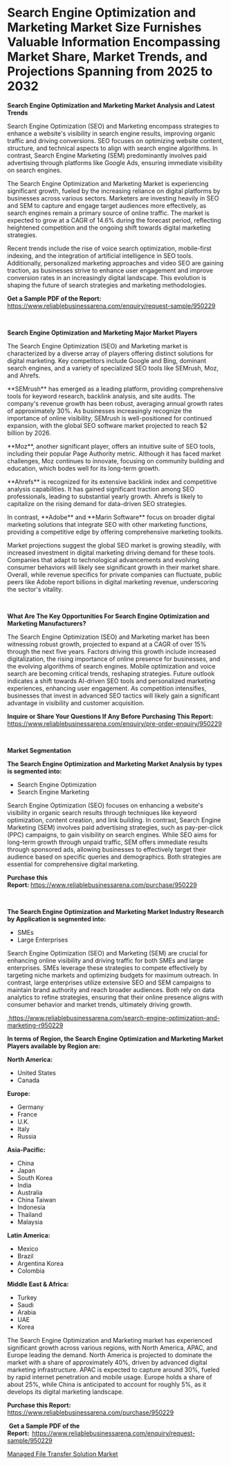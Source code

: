 <p><h1>Search Engine Optimization and Marketing Market Size Furnishes Valuable Information Encompassing Market Share, Market Trends, and Projections Spanning from 2025 to 2032</h1></p><p><strong>Search Engine Optimization and Marketing Market Analysis and Latest Trends</strong></p>
<p><p>Search Engine Optimization (SEO) and Marketing encompass strategies to enhance a website's visibility in search engine results, improving organic traffic and driving conversions. SEO focuses on optimizing website content, structure, and technical aspects to align with search engine algorithms. In contrast, Search Engine Marketing (SEM) predominantly involves paid advertising through platforms like Google Ads, ensuring immediate visibility on search engines.</p><p>The Search Engine Optimization and Marketing Market is experiencing significant growth, fueled by the increasing reliance on digital platforms by businesses across various sectors. Marketers are investing heavily in SEO and SEM to capture and engage target audiences more effectively, as search engines remain a primary source of online traffic. The market is expected to grow at a CAGR of 14.6% during the forecast period, reflecting heightened competition and the ongoing shift towards digital marketing strategies.</p><p>Recent trends include the rise of voice search optimization, mobile-first indexing, and the integration of artificial intelligence in SEO tools. Additionally, personalized marketing approaches and video SEO are gaining traction, as businesses strive to enhance user engagement and improve conversion rates in an increasingly digital landscape. This evolution is shaping the future of search strategies and marketing methodologies.</p></p>
<p><strong>Get a Sample PDF of the Report:&nbsp;</strong> <a href="https://www.reliablebusinessarena.com/enquiry/request-sample/950229?utm_campaign=1891&utm_medium=2&utm_source=Github&utm_content=ia&utm_term=07032025&utm_id=search-engine-optimization-and-marketing">https://www.reliablebusinessarena.com/enquiry/request-sample/950229</a></p>
<p>&nbsp;</p>
<p><strong>Search Engine Optimization and Marketing Major Market Players</strong></p>
<p><p>The Search Engine Optimization (SEO) and Marketing market is characterized by a diverse array of players offering distinct solutions for digital marketing. Key competitors include Google and Bing, dominant search engines, and a variety of specialized SEO tools like SEMrush, Moz, and Ahrefs.</p><p>**SEMrush** has emerged as a leading platform, providing comprehensive tools for keyword research, backlink analysis, and site audits. The company's revenue growth has been robust, averaging annual growth rates of approximately 30%. As businesses increasingly recognize the importance of online visibility, SEMrush is well-positioned for continued expansion, with the global SEO software market projected to reach $2 billion by 2026.</p><p>**Moz**, another significant player, offers an intuitive suite of SEO tools, including their popular Page Authority metric. Although it has faced market challenges, Moz continues to innovate, focusing on community building and education, which bodes well for its long-term growth.</p><p>**Ahrefs** is recognized for its extensive backlink index and competitive analysis capabilities. It has gained significant traction among SEO professionals, leading to substantial yearly growth. Ahrefs is likely to capitalize on the rising demand for data-driven SEO strategies.</p><p>In contrast, **Adobe** and **Marin Software** focus on broader digital marketing solutions that integrate SEO with other marketing functions, providing a competitive edge by offering comprehensive marketing toolkits.</p><p>Market projections suggest the global SEO market is growing steadily, with increased investment in digital marketing driving demand for these tools. Companies that adapt to technological advancements and evolving consumer behaviors will likely see significant growth in their market share. Overall, while revenue specifics for private companies can fluctuate, public peers like Adobe report billions in digital marketing revenue, underscoring the sector's vitality.</p></p>
<p>&nbsp;</p>
<p><strong>What Are The Key Opportunities For Search Engine Optimization and Marketing Manufacturers?</strong></p>
<p><p>The Search Engine Optimization (SEO) and Marketing market has been witnessing robust growth, projected to expand at a CAGR of over 15% through the next five years. Factors driving this growth include increased digitalization, the rising importance of online presence for businesses, and the evolving algorithms of search engines. Mobile optimization and voice search are becoming critical trends, reshaping strategies. Future outlook indicates a shift towards AI-driven SEO tools and personalized marketing experiences, enhancing user engagement. As competition intensifies, businesses that invest in advanced SEO tactics will likely gain a significant advantage in visibility and customer acquisition.</p></p>
<p><strong>Inquire or Share Your Questions If Any Before Purchasing This Report:</strong> <a href="https://www.reliablebusinessarena.com/enquiry/pre-order-enquiry/950229?utm_campaign=1891&utm_medium=2&utm_source=Github&utm_content=ia&utm_term=07032025&utm_id=search-engine-optimization-and-marketing">https://www.reliablebusinessarena.com/enquiry/pre-order-enquiry/950229</a></p>
<p>&nbsp;</p>
<p><strong>Market Segmentation</strong></p>
<p><strong>The Search Engine Optimization and Marketing Market Analysis by types is segmented into:</strong></p>
<p><ul><li>Search Engine Optimization</li><li>Search Engine Marketing</li></ul></p>
<p><p>Search Engine Optimization (SEO) focuses on enhancing a website's visibility in organic search results through techniques like keyword optimization, content creation, and link building. In contrast, Search Engine Marketing (SEM) involves paid advertising strategies, such as pay-per-click (PPC) campaigns, to gain visibility on search engines. While SEO aims for long-term growth through unpaid traffic, SEM offers immediate results through sponsored ads, allowing businesses to effectively target their audience based on specific queries and demographics. Both strategies are essential for comprehensive digital marketing.</p></p>
<p><strong>Purchase this Report:&nbsp;</strong><a href="https://www.reliablebusinessarena.com/purchase/950229?utm_campaign=1891&utm_medium=2&utm_source=Github&utm_content=ia&utm_term=07032025&utm_id=search-engine-optimization-and-marketing">https://www.reliablebusinessarena.com/purchase/950229</a></p>
<p>&nbsp;</p>
<p><strong>The Search Engine Optimization and Marketing Market Industry Research by Application is segmented into:</strong></p>
<p><ul><li>SMEs</li><li>Large Enterprises</li></ul></p>
<p><p>Search Engine Optimization (SEO) and Marketing (SEM) are crucial for enhancing online visibility and driving traffic for both SMEs and large enterprises. SMEs leverage these strategies to compete effectively by targeting niche markets and optimizing budgets for maximum outreach. In contrast, large enterprises utilize extensive SEO and SEM campaigns to maintain brand authority and reach broader audiences. Both rely on data analytics to refine strategies, ensuring that their online presence aligns with consumer behavior and market trends, ultimately driving growth.</p></p>
<p><a href="https://www.reliablebusinessarena.com/search-engine-optimization-and-marketing-r950229?utm_campaign=1891&utm_medium=2&utm_source=Github&utm_content=ia&utm_term=07032025&utm_id=search-engine-optimization-and-marketing">&nbsp;https://www.reliablebusinessarena.com/search-engine-optimization-and-marketing-r950229</a></p>
<p><strong>In terms of Region, the Search Engine Optimization and Marketing Market Players available by Region are:</strong></p>
<p>
    <p> <strong> North America: </strong>
        <ul>
            <li>United States</li>
            <li>Canada</li>
        </ul>
        </p> 
    <p> <strong> Europe: </strong>
        <ul>
            <li>Germany</li>
            <li>France</li>
            <li>U.K.</li>
            <li>Italy</li>
            <li>Russia</li>
        </ul>
        </p> 
    <p> <strong> Asia-Pacific: </strong>
        <ul>
            <li>China</li>
            <li>Japan</li>
            <li>South Korea</li>
            <li>India</li>
            <li>Australia</li>
            <li>China Taiwan</li>
            <li>Indonesia</li>
            <li>Thailand</li>
            <li>Malaysia</li>
        </ul>
        </p> 
    <p> <strong> Latin America: </strong>
        <ul>
            <li>Mexico</li>
            <li>Brazil</li>
            <li>Argentina Korea</li>
            <li>Colombia</li>
        </ul>
        </p> 
    <p> <strong> Middle East & Africa: </strong>
        <ul>
            <li>Turkey</li>
            <li>Saudi</li>
            <li>Arabia</li>
            <li>UAE</li>
            <li>Korea</li>
        </ul>
    </p>
    </p>
<p><p>The Search Engine Optimization and Marketing market has experienced significant growth across various regions, with North America, APAC, and Europe leading the demand. North America is projected to dominate the market with a share of approximately 40%, driven by advanced digital marketing infrastructure. APAC is expected to capture around 30%, fueled by rapid internet penetration and mobile usage. Europe holds a share of about 25%, while China is anticipated to account for roughly 5%, as it develops its digital marketing landscape.</p></p>
<p><strong>Purchase this Report: </strong><a href="https://www.reliablebusinessarena.com/purchase/950229?utm_campaign=1891&utm_medium=2&utm_source=Github&utm_content=ia&utm_term=07032025&utm_id=search-engine-optimization-and-marketing">https://www.reliablebusinessarena.com/purchase/950229</a></p>
<p>&nbsp;<strong>Get a Sample PDF of the Report:&nbsp;&nbsp;</strong><a href="https://www.reliablebusinessarena.com/enquiry/request-sample/950229?utm_campaign=1891&utm_medium=2&utm_source=Github&utm_content=ia&utm_term=07032025&utm_id=search-engine-optimization-and-marketing">https://www.reliablebusinessarena.com/enquiry/request-sample/950229</a></p>
<p><strong></strong></p>
<p><p><a href="https://github.com/Krish2023na/Market-Research-Report-List-7/blob/main/managed-file-transfer-solution-market.md?utm_campaign=1891&utm_medium=2&utm_source=Github&utm_content=ia&utm_term=07032025&utm_id=search-engine-optimization-and-marketing">Managed File Transfer Solution Market</a></p></p>